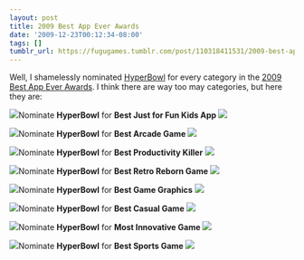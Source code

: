 ```yaml
---
layout: post
title: 2009 Best App Ever Awards
date: '2009-12-23T00:12:34-08:00'
tags: []
tumblr_url: https://fugugames.tumblr.com/post/110318411531/2009-best-app-ever-awards
---
```

Well, I shamelessly nominated [HyperBowl](http://hyperbowl3d.com/) for every category in the [2009 Best App Ever Awards](http://bestappever.com/). I think there are way too may categories, but here they are:

[![](http://bestappever.com/images/bae-small_2009.png)](http://bestappever.com/c/jfkd/344209253/nom)Nominate **HyperBowl** for **Best Just for Fun Kids App** [![](http://bestappever.com/images/button_nominate.png)](http://bestappever.com/c/jfkd/344209253/nom)

[![](http://bestappever.com/images/bae-small_2009.png)](http://bestappever.com/c/argm/344209253/nom)Nominate **HyperBowl** for **Best Arcade Game** [![](http://bestappever.com/images/button_nominate.png)](http://bestappever.com/c/argm/344209253/nom)

[![](http://bestappever.com/images/bae-small_2009.png)](http://bestappever.com/c/kapp/344209253/nom)Nominate **HyperBowl** for **Best Productivity Killer** [![](http://bestappever.com/images/button_nominate.png)](http://bestappever.com/c/kapp/344209253/nom)

[![](http://bestappever.com/images/bae-small_2009.png)](http://bestappever.com/c/rtgm/344209253/nom)Nominate **HyperBowl** for **Best Retro Reborn Game** [![](http://bestappever.com/images/button_nominate.png)](http://bestappever.com/c/rtgm/344209253/nom)

[![](http://bestappever.com/images/bae-small_2009.png)](http://bestappever.com/c/grgm/344209253/nom)Nominate **HyperBowl** for **Best Game Graphics** [![](http://bestappever.com/images/button_nominate.png)](http://bestappever.com/c/grgm/344209253/nom)

[![](http://bestappever.com/images/bae-small_2009.png)](http://bestappever.com/c/cagm/344209253/nom)Nominate **HyperBowl** for **Best Casual Game** [![](http://bestappever.com/images/button_nominate.png)](http://bestappever.com/c/cagm/344209253/nom)

[![](http://bestappever.com/images/bae-small_2009.png)](http://bestappever.com/c/ingm/344209253/nom)Nominate **HyperBowl** for **Most Innovative Game** [![](http://bestappever.com/images/button_nominate.png)](http://bestappever.com/c/ingm/344209253/nom)

[![](http://bestappever.com/images/bae-small_2009.png)](http://bestappever.com/c/spgm/344209253/nom)Nominate **HyperBowl** for **Best Sports Game** [![](http://bestappever.com/images/button_nominate.png)](http://bestappever.com/c/spgm/344209253/nom)
